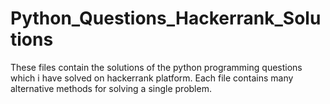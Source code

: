 # Python_Questions_Hackerrank_Solutions
These files contain the solutions of the python programming questions which i have solved on hackerrank platform. Each file contains many alternative methods for solving a single problem.
